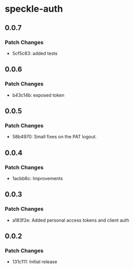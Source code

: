 # speckle-auth

## 0.0.7

### Patch Changes

- 5cf5c83: added tests

## 0.0.6

### Patch Changes

- b43c14b: exposed token

## 0.0.5

### Patch Changes

- 58b4970: Small fixes on the PAT logout.

## 0.0.4

### Patch Changes

- 1acbb6c: Improvements

## 0.0.3

### Patch Changes

- a183f2e: Added personal access tokens and client auth

## 0.0.2

### Patch Changes

- 131c111: Initial release
